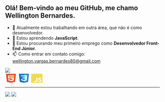 ## Olá! Bem-vindo ao meu GitHub, me chamo Wellington Bernardes.

- 🔭 Atualmente estou trabalhando em outra área, que não é como desenvolvedor.
- 🌱 Estou aprendendo **JavaScript**.
- 🤔 Estou procurando meu primeiro emprego como **Desenvolvedor Front-End Júnior**.
- 📫 Como entrar em contato comigo: [wellington.vargas.bernardes80@gmail.com](mailto:wellington.vargas.bernardes80@gmail.com)

<picture>
  <source
    srcset="https://github-readme-stats.vercel.app/api?username=Wbernard98&show_icons=true&theme=dark"
    media="(prefers-color-scheme: dark)"
  />
  <source
    srcset="https://github-readme-stats.vercel.app/api?username=Wbernard98&show_icons=true"
    media="(prefers-color-scheme: light), (prefers-color-scheme: no-preference)"
  />
  <img src="https://github-readme-stats.vercel.app/api?username=Wbernard98&show_icons=true" />
</picture>
<div>
  <img align="center" alt="Wellington-HTML" height="30" width="38" src="https://raw.githubusercontent.com/devicons/devicon/master/icons/html5/html5-original.svg">
  <img align="center" alt="Wellington-CSS" height="30" width="38" src="https://raw.githubusercontent.com/devicons/devicon/master/icons/css3/css3-original.svg">
  <img align="center" alt="Wellington-JS" height="30" width="38" src="https://raw.githubusercontent.com/devicons/devicon/master/icons/javascript/javascript-plain.svg">
</div>
<hr>
<div>
  <a href = "mailto:wellington.vargas.bernardes80@gmail.com"><img src="https://img.shields.io/badge/-Gmail-%23333?style=for-the-badge&logo=gmail&logoColor=white" target="_blank"></a>
  <a href="https://www.linkedin.com/in/wellington-bernardes-303378156/" target="_blank"><img src="https://img.shields.io/badge/-LinkedIn-%230077B5?style=for-the-badge&logo=linkedin&logoColor=white" target="_blank"></a>
</div>
